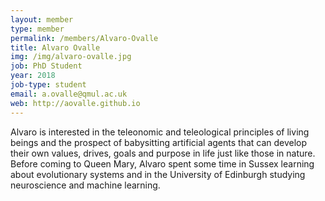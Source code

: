 ```yaml
---
layout: member
type: member
permalink: /members/Alvaro-Ovalle
title: Alvaro Ovalle
img: /img/alvaro-ovalle.jpg
job: PhD Student
year: 2018
job-type: student
email: a.ovalle@qmul.ac.uk
web: http://aovalle.github.io
---
```


Alvaro is interested in the teleonomic and teleological principles of living beings and the prospect of babysitting artificial agents that can develop their own values, drives, goals and purpose in life just like those in nature. Before coming to Queen Mary, Alvaro spent some time in Sussex learning about evolutionary systems and in the University of Edinburgh studying neuroscience and machine learning.


